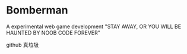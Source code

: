 # Bomberman
A experimental web game development
"STAY AWAY, OR YOU WILL BE HAUNTED BY NOOB CODE FOREVER"

github 真垃圾
